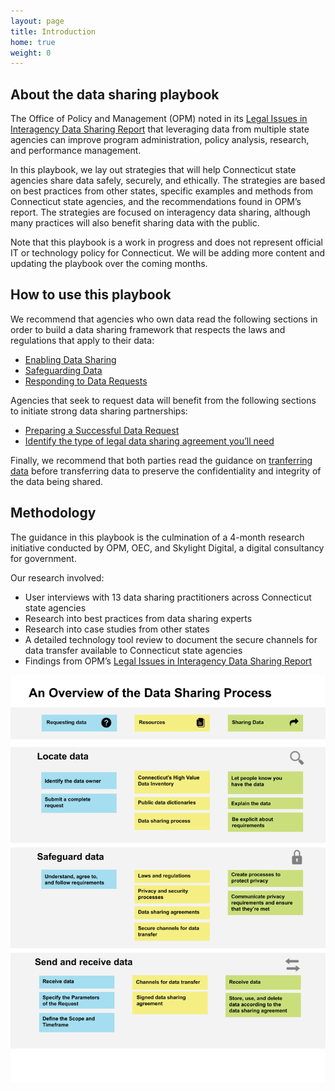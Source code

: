 ```yaml
---
layout: page
title: Introduction
home: true
weight: 0
---
```

## About the data sharing playbook 

The Office of Policy and Management (OPM) noted in its [Legal Issues in Interagency Data Sharing Report](https://portal.ct.gov/-/media/CT-Data/PA-19153-Legal-Issues-in-Interagency-Data-Sharing-Report-11520.pdf) that leveraging data from multiple state agencies can improve program administration, policy analysis, research, and performance management. 

In this playbook, we lay out strategies that will help Connecticut state agencies share data safely, securely, and ethically. The strategies are based on best practices from other states, specific examples and methods from Connecticut state agencies, and the recommendations found in OPM’s report. The strategies are focused on interagency data sharing, although many practices will also benefit sharing data with the public.

Note that this playbook is a work in progress and does not represent official IT or technology policy for Connecticut. We will be adding more content and updating the playbook over the coming months.

## How to use this playbook

We recommend that agencies who own data read the following sections in order to build a data sharing framework that respects the laws and regulations that apply to their data:

 * [Enabling Data Sharing](/data-sharing-playbook/enabling-data-sharing/)
 * [Safeguarding Data](/data-sharing-playbook/safeguarding-data/)
 * [Responding to Data Requests](/data-sharing-playbook/responding-to-data-requests/)

Agencies that seek to request data will benefit from the following sections to initiate strong data sharing partnerships:

 * [Preparing a Successful Data Request](/data-sharing-playbook/preparing-a-successful-data-request/)
 * [Identify the type of legal data sharing agreement you’ll need](/data-sharing-playbook/responding-to-data-requests/#identify-the-type-of-legal-data-sharing-agreement-you-will-need)

Finally, we recommend that both parties read the guidance on [tranferring data](/data-sharing-playbook/transferring-data/) before transferring data to preserve the confidentiality and integrity of the data being shared. 

## Methodology

The guidance in this playbook is the culmination of a 4-month research initiative conducted by OPM, OEC, and Skylight Digital, a digital consultancy for government. 

Our research involved:

* User interviews with 13 data sharing practitioners across Connecticut state agencies
* Research into best practices from data sharing experts
* Research into case studies from other states
* A detailed technology tool review to document the secure channels for data transfer available to Connecticut state agencies
* Findings from OPM’s [Legal Issues in Interagency Data Sharing Report](https://portal.ct.gov/-/media/CT-Data/PA-19153-Legal-Issues-in-Interagency-Data-Sharing-Report-11520.pdf)

 ![](assets/images/overview-of-data-sharing-process.png) 